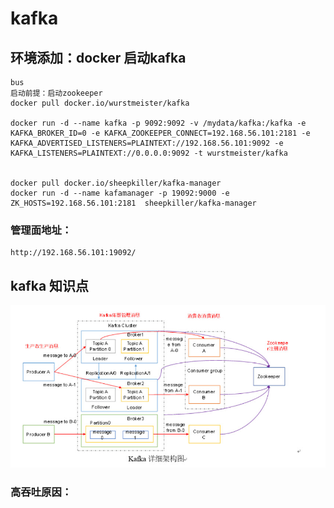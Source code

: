 # kafka
## 环境添加：docker 启动kafka
    bus
    启动前提：启动zookeeper
    docker pull docker.io/wurstmeister/kafka
    
    docker run -d --name kafka -p 9092:9092 -v /mydata/kafka:/kafka -e KAFKA_BROKER_ID=0 -e KAFKA_ZOOKEEPER_CONNECT=192.168.56.101:2181 -e KAFKA_ADVERTISED_LISTENERS=PLAINTEXT://192.168.56.101:9092 -e KAFKA_LISTENERS=PLAINTEXT://0.0.0.0:9092 -t wurstmeister/kafka
    
    
    docker pull docker.io/sheepkiller/kafka-manager
    docker run -d --name kafamanager -p 19092:9000 -e ZK_HOSTS=192.168.56.101:2181  sheepkiller/kafka-manager
### 管理面地址：
    http://192.168.56.101:19092/
## kafka 知识点
![1547170701855](./images/kafka01.jpg)
### 高吞吐原因：
